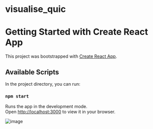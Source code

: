 # visualise_quic
# Getting Started with Create React App

This project was bootstrapped with [Create React App](https://github.com/facebook/create-react-app).

## Available Scripts

In the project directory, you can run:

### `npm start`

Runs the app in the development mode.\
Open [http://localhost:3000](http://localhost:3000) to view it in your browser.

![image](https://github.com/user-attachments/assets/ca0dc328-043c-4c4a-8904-2ccc1d0a06b9)
